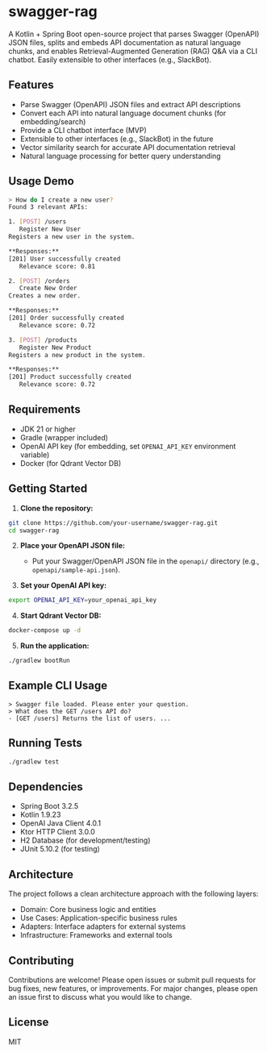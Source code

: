 # swagger-rag

A Kotlin + Spring Boot open-source project that parses Swagger (OpenAPI) JSON files, splits and embeds API documentation as natural language chunks, and enables Retrieval-Augmented Generation (RAG) Q&A via a CLI chatbot. Easily extensible to other interfaces (e.g., SlackBot).

## Features
- Parse Swagger (OpenAPI) JSON files and extract API descriptions
- Convert each API into natural language document chunks (for embedding/search)
- Provide a CLI chatbot interface (MVP)
- Extensible to other interfaces (e.g., SlackBot) in the future
- Vector similarity search for accurate API documentation retrieval
- Natural language processing for better query understanding

## Usage Demo

```bash
> How do I create a new user?
Found 3 relevant APIs:

1. [POST] /users
   Register New User
Registers a new user in the system.

**Responses:**
[201] User successfully created
   Relevance score: 0.81

2. [POST] /orders
   Create New Order
Creates a new order.

**Responses:**
[201] Order successfully created
   Relevance score: 0.72

3. [POST] /products
   Register New Product
Registers a new product in the system.

**Responses:**
[201] Product successfully created
   Relevance score: 0.72
```

## Requirements
- JDK 21 or higher
- Gradle (wrapper included)
- OpenAI API key (for embedding, set `OPENAI_API_KEY` environment variable)
- Docker (for Qdrant Vector DB)

## Getting Started

1. **Clone the repository:**
```bash
git clone https://github.com/your-username/swagger-rag.git
cd swagger-rag
```

2. **Place your OpenAPI JSON file:**
   - Put your Swagger/OpenAPI JSON file in the `openapi/` directory (e.g., `openapi/sample-api.json`).

3. **Set your OpenAI API key:**
```bash
export OPENAI_API_KEY=your_openai_api_key
```

4. **Start Qdrant Vector DB:**
```bash
docker-compose up -d
```

5. **Run the application:**
```bash
./gradlew bootRun
```

## Example CLI Usage
```
> Swagger file loaded. Please enter your question.
> What does the GET /users API do?
- [GET /users] Returns the list of users. ...
```

## Running Tests
```bash
./gradlew test
```

## Dependencies
- Spring Boot 3.2.5
- Kotlin 1.9.23
- OpenAI Java Client 4.0.1
- Ktor HTTP Client 3.0.0
- H2 Database (for development/testing)
- JUnit 5.10.2 (for testing)

## Architecture
The project follows a clean architecture approach with the following layers:
- Domain: Core business logic and entities
- Use Cases: Application-specific business rules
- Adapters: Interface adapters for external systems
- Infrastructure: Frameworks and external tools

## Contributing
Contributions are welcome! Please open issues or submit pull requests for bug fixes, new features, or improvements. For major changes, please open an issue first to discuss what you would like to change.

## License
MIT 